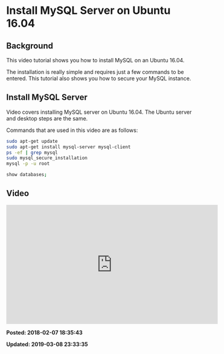 # Install MySQL Server on Ubuntu 16.04

## Background

This video tutorial shows you how to install MySQL on an Ubuntu 16.04. 

The installation is really simple and requires just a few commands to be entered. This tutorial also shows you how to secure your MySQL instance. 

## Install MySQL Server

Video covers installing MySQL server on Ubuntu 16.04.  The Ubuntu server and desktop steps are the same. 

Commands that are used in this video are as follows: 
``` bash
sudo apt-get update
sudo apt-get install mysql-server mysql-client
ps -ef | grep mysql
sudo mysql_secure_installation
mysql -p -u root

show databases;
```

## Video 

<iframe width="560" height="315" src="https://www.youtube.com/embed/ftRi8dUbhsk" frameborder="0" allow="autoplay; encrypted-media" allowfullscreen></iframe>

**Posted: 2018-02-07 18:35:43** 

**Updated: 2019-03-08 23:33:35** 

